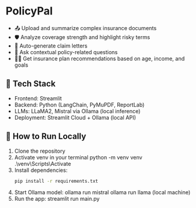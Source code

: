 # PolicyPal

- 📤 Upload and summarize complex insurance documents
- 🛡️ Analyze coverage strength and highlight risky terms
- 🧾 Auto-generate claim letters
- 💬 Ask contextual policy-related questions
- 🧑‍⚕️ Get insurance plan recommendations based on age, income, and goals

## 🔧 Tech Stack
- Frontend: Streamlit
- Backend: Python (LangChain, PyMuPDF, ReportLab)
- LLMs: LLaMA2, Mistral via Ollama (local inference)
- Deployment: Streamlit Cloud + Ollama (local API)

## 🚀 How to Run Locally
1. Clone the repository
2. Activate venv in your terminal
python -m venv venv
.\venv\Scripts\Activate 
3. Install dependencies:
   ```bash
   pip install -r requirements.txt
4. Start Ollama model:
   ollama run mistral
   ollama run llama (local machine)
5. Run the app:
streamlit run main.py
